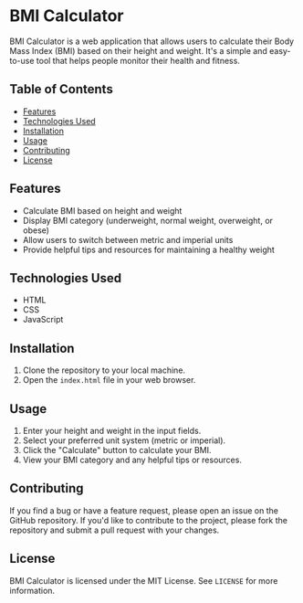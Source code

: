 # BMI Calculator

BMI Calculator is a web application that allows users to calculate their Body Mass Index (BMI) based on their height and weight. It's a simple and easy-to-use tool that helps people monitor their health and fitness.

## Table of Contents

- [Features](#features)
- [Technologies Used](#technologies-used)
- [Installation](#installation)
- [Usage](#usage)
- [Contributing](#contributing)
- [License](#license)

## Features

- Calculate BMI based on height and weight
- Display BMI category (underweight, normal weight, overweight, or obese)
- Allow users to switch between metric and imperial units
- Provide helpful tips and resources for maintaining a healthy weight

## Technologies Used

- HTML
- CSS
- JavaScript

## Installation

1. Clone the repository to your local machine.
2. Open the `index.html` file in your web browser.

## Usage

1. Enter your height and weight in the input fields.
2. Select your preferred unit system (metric or imperial).
3. Click the "Calculate" button to calculate your BMI.
4. View your BMI category and any helpful tips or resources.

## Contributing

If you find a bug or have a feature request, please open an issue on the GitHub repository. If you'd like to contribute to the project, please fork the repository and submit a pull request with your changes.

## License

BMI Calculator is licensed under the MIT License. See `LICENSE` for more information.
